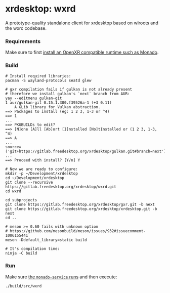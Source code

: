 # xrdesktop: wxrd

A prototype-quality standalone client for xrdesktop based on wlroots and the wxrc codebase.

### Requirements

Make sure to first [install an OpenXR compatible runtime such as Monado](openxr-monado).

### Build

```shell
# Install required libraries:
pacman -S wayland-protocols seatd glew

# gxr compilation fails if gulkan is not already present
# therefore we install gulkan's `next` branch from AUR:
yay --editmenu gulkan-git
1 aur/gulkan-git 0.15.1.300.f39526a-1 (+3 0.11) 
    A GLib library for Vulkan abstraction.
==> Packages to install (eg: 1 2 3, 1-3 or ^4)
==> 1
...
==> PKGBUILDs to edit?
==> [N]one [A]ll [Ab]ort [I]nstalled [No]tInstalled or (1 2 3, 1-3, ^4)
==> A
...
source=('git+https://gitlab.freedesktop.org/xrdesktop/gulkan.git#branch=next')
...
==> Proceed with install? [Y/n] Y

# Now we are ready to configure:
mkdir -p ~/Development/xrdesktop
cd ~/Development/xrdesktop
git clone --recursive https://gitlab.freedesktop.org/xrdesktop/wxrd.git
cd wxrd

cd subprojects
git clone https://gitlab.freedesktop.org/xrdesktop/gxr.git -b next
git clone https://gitlab.freedesktop.org/xrdesktop/xrdesktop.git -b next
cd ..

# meson >= 0.60 fails with unknown option
# https://github.com/mesonbuild/meson/issues/932#issuecomment-1006155441
meson -Ddefault_library=static build

# It's compilation time:
ninja -C build
```

### Run

Make sure [the `monado-service` runs](openxr-monado.md#run) and then execute:

```shell
./build/src/wxrd
```